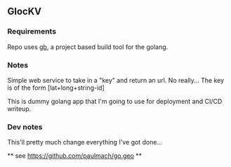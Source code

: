 ## GlocKV


### Requirements

Repo uses [gb](https://getgb.io/), a project based build tool for the golang.


### Notes

Simple web service to take in a "key" and return an url.  No really...  The key is of the form [lat+long+string-id] 

This is dummy golang app that I'm going to use for deployment and CI/CD writeup.


### Dev notes

This'll pretty much change everything I've got done...

** see https://github.com/paulmach/go.geo **
